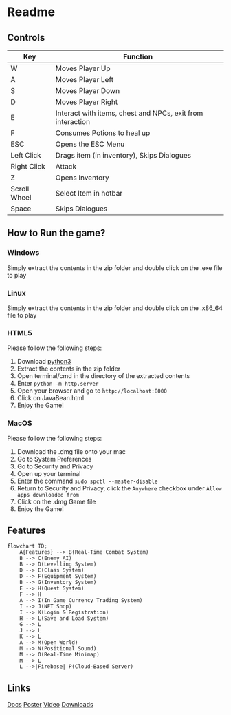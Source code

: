 ﻿
# Readme

## Controls
| Key | Function |
|--|--|
| W | Moves Player Up |
| A | Moves Player Left |
| S | Moves Player Down |
| D | Moves Player Right |
| E | Interact with items, chest and NPCs, exit from interaction |
| F | Consumes Potions to heal up
| ESC | Opens the ESC Menu |
| Left Click | Drags item (in inventory), Skips Dialogues
| Right Click | Attack |
| Z | Opens Inventory
| Scroll Wheel | Select Item in hotbar |
| Space | Skips Dialogues |

## How to Run the game?

### Windows
Simply extract the contents in the zip folder and double click on the .exe file to play

### Linux
Simply extract the contents in the zip folder and double click on the .x86_64 file to play

### HTML5
Please follow the following steps:
 1. Download [python3](https://www.python.org/downloads/)
 2. Extract the contents in the zip folder
 3. Open terminal/cmd in the directory of the extracted contents
 4. Enter `python -m http.server`
 5. Open your browser and go to `http://localhost:8000`
 6. Click on JavaBean.html
 7. Enjoy the Game!
 
### MacOS
Please follow the following steps:
 1. Download the .dmg file onto your mac
 2. Go to System Preferences
 3. Go to Security and Privacy
 4. Open up your terminal
 5. Enter the command `sudo spctl --master-disable`
 6. Return to Security and Privacy, click the `Anywhere` checkbox under `Allow apps downloaded from`
 7. Click on the .dmg Game file
 8. Enjoy the Game!
 
## Features
```mermaid
flowchart TD;
	A{Features} --> B(Real-Time Combat System)
	B --> C(Enemy AI)
	B --> D(Levelling System)
	D --> E(Class System)
	D --> F(Equipment System)
	B --> G(Inventory System)
	E --> H(Quest System)
	F --> H
	A --> I(In Game Currency Trading System)
	I --> J(NFT Shop)
	I --> K(Login & Registration)
	H --> L(Save and Load System)
	G --> L
	J --> L
	K --> L
	A --> M(Open World)
	M --> N(Positional Sound)
	M --> O(Real-Time Minimap)
	M --> L
	L -->|Firebase| P(Cloud-Based Server)
```
## Links
[Docs](https://docs.google.com/document/d/1wQjGsiPLWeSY_6v22aFV54N9r4aaHnMU-TmhsJElN44/edit?usp=sharing)
[Poster](https://drive.google.com/file/d/1Pbd7DQy5UR8q-0CrDaljOnSG60CKCDUc/view?usp=sharing)
[Video](https://youtu.be/8bh4gXz2Xrk)
[Downloads](https://drive.google.com/drive/folders/1ut8uZUZ6C1Buhvb6ztNxSndZzi016PuH?usp=sharing)
